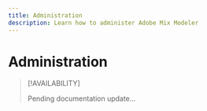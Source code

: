 ```yaml
---
title: Administration
description: Learn how to administer Adobe Mix Modeler
---
```


# Administration

>[!AVAILABILITY]
>
>Pending documentation update...
